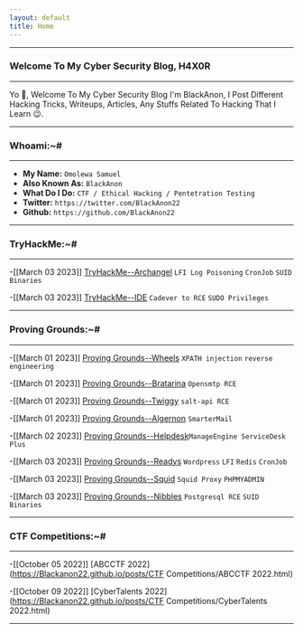 ```yaml
---
layout: default
title: Home
---
```


* * *
### Welcome To My Cyber Security Blog, H4X0R
* * *

Yo 👋, Welcome To My Cyber Security Blog I'm BlackAnon, I Post Different Hacking Tricks, Writeups, Articles, Any Stuffs Related To Hacking That I Learn 😉. 

* * *
### Whoami:~#
* * *

- **My Name:**    `Omolewa Samuel`
- **Also Known As:** `BlackAnon`
- **What Do I Do:**  `CTF / Ethical Hacking / Pentetration Testing`
- **Twitter:** `https://twitter.com/BlackAnon22`
- **Github:** `https://github.com/BlackAnon22`

* * *
### **TryHackMe:~#**
* * *

-[[March 03 2023]] [TryHackMe--Archangel](https://Blackanon22.github.io/posts/tryhackme/archangel.html) `LFI Log Poisoning` `CronJob` `SUID Binaries`

-[[March 03 2023]] [TryHackMe--IDE](https://Blackanon22.github.io/posts/tryhackme/ide.html) `Cadever to RCE` `SUDO Privileges`

* * *
### **Proving Grounds:~#**
* * *

-[[March 01 2023]] [Proving Grounds--Wheels](https://Blackanon22.github.io/posts/proving_grounds/wheels.html) `XPATH injection` `reverse engineering`

-[[March 01 2023]] [Proving Grounds--Bratarina](https://Blackanon22.github.io/posts/proving_grounds/bratarina.html) `Opensmtp RCE`

-[[March 01 2023]] [Proving Grounds--Twiggy](https://Blackanon22.github.io/posts/proving_grounds/twiggy.html) `salt-api RCE`

-[[March 01 2023]] [Proving Grounds--Algernon](https://Blackanon22.github.io/posts/proving_grounds/algernon.html) `SmarterMail`

-[[March 02 2023]] [Proving Grounds--Helpdesk](https://Blackanon22.github.io/posts/proving_grounds/helpdesk.html)`ManageEngine ServiceDesk Plus`

-[[March 03 2023]] [Proving Grounds--Readys](https://Blackanon22.github.io/posts/proving_grounds/readys.html) `Wordpress` `LFI` `Redis` `CronJob`

-[[March 03 2023]] [Proving Grounds--Squid](https://Blackanon22.github.io/posts/proving_grounds/squid.html) `Squid Proxy` `PHPMYADMIN`

-[[March 03 2023]] [Proving Grounds--Nibbles](https://Blackanon22.github.io/posts/proving_grounds/nibbles.html) `Postgresql RCE` `SUID Binaries`

* * *
### **CTF Competitions:~#**
* * *

-[[October 05 2022]] [ABCCTF 2022](https://Blackanon22.github.io/posts/CTF Competitions/ABCCTF 2022.html)

-[[October 09 2022]] [CyberTalents 2022](https://Blackanon22.github.io/posts/CTF Competitions/CyberTalents 2022.html)

* * *

